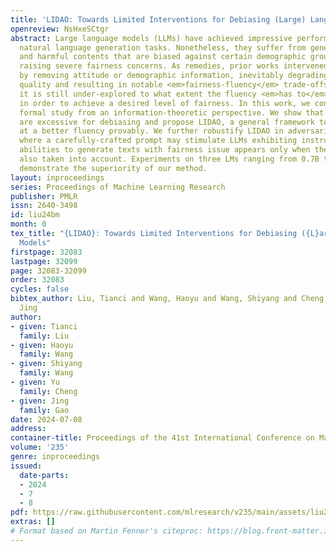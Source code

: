 ```yaml
---
title: 'LIDAO: Towards Limited Interventions for Debiasing (Large) Language Models'
openreview: NsHxeSCtgr
abstract: Large language models (LLMs) have achieved impressive performance on various
  natural language generation tasks. Nonetheless, they suffer from generating negative
  and harmful contents that are biased against certain demographic groups (e.g., female),
  raising severe fairness concerns. As remedies, prior works intervened the generation
  by removing attitude or demographic information, inevitably degrading the generation
  quality and resulting in notable <em>fairness-fluency</em> trade-offs. However,
  it is still under-explored to what extent the fluency <em>has to</em> be affected
  in order to achieve a desired level of fairness. In this work, we conduct the first
  formal study from an information-theoretic perspective. We show that previous approaches
  are excessive for debiasing and propose LIDAO, a general framework to debias a (L)LM
  at a better fluency provably. We further robustify LIDAO in adversarial scenarios,
  where a carefully-crafted prompt may stimulate LLMs exhibiting instruction-following
  abilities to generate texts with fairness issue appears only when the prompt is
  also taken into account. Experiments on three LMs ranging from 0.7B to 7B parameters
  demonstrate the superiority of our method.
layout: inproceedings
series: Proceedings of Machine Learning Research
publisher: PMLR
issn: 2640-3498
id: liu24bm
month: 0
tex_title: "{LIDAO}: Towards Limited Interventions for Debiasing ({L}arge) Language
  Models"
firstpage: 32083
lastpage: 32099
page: 32083-32099
order: 32083
cycles: false
bibtex_author: Liu, Tianci and Wang, Haoyu and Wang, Shiyang and Cheng, Yu and Gao,
  Jing
author:
- given: Tianci
  family: Liu
- given: Haoyu
  family: Wang
- given: Shiyang
  family: Wang
- given: Yu
  family: Cheng
- given: Jing
  family: Gao
date: 2024-07-08
address:
container-title: Proceedings of the 41st International Conference on Machine Learning
volume: '235'
genre: inproceedings
issued:
  date-parts:
  - 2024
  - 7
  - 8
pdf: https://raw.githubusercontent.com/mlresearch/v235/main/assets/liu24bm/liu24bm.pdf
extras: []
# Format based on Martin Fenner's citeproc: https://blog.front-matter.io/posts/citeproc-yaml-for-bibliographies/
---
```

